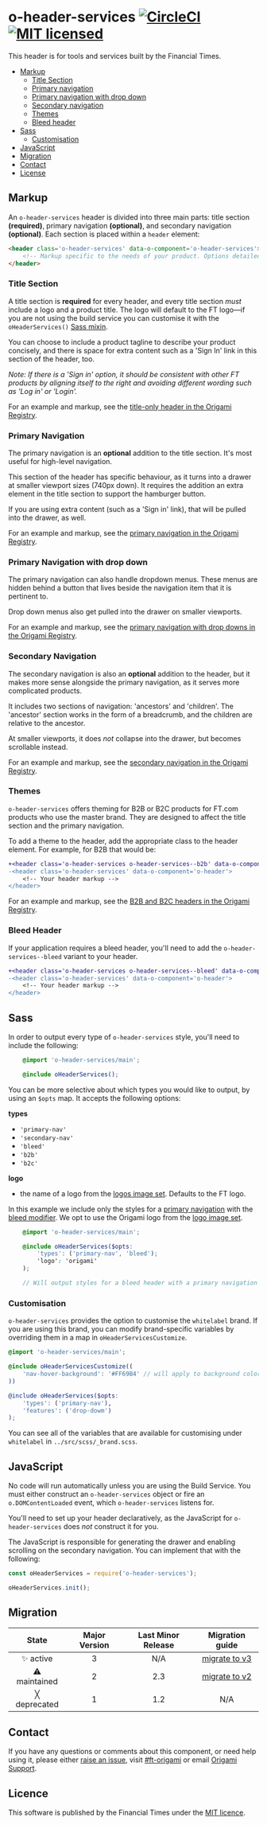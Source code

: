 # o-header-services [![CircleCI](https://circleci.com/gh/Financial-Times/o-header.png?style=shield&circle-token=41f2b7b7e669f2d4adb55ad97cf755d3ed4b93c3)](https://circleci.com/gh/Financial-Times/o-header-services) [![MIT licensed](https://img.shields.io/badge/license-MIT-blue.svg)](#licence)

This header is for tools and services built by the Financial Times.

- [Markup](#markup)
	- [Title Section](#title-section)
	- [Primary navigation](#primary-navigation)
	- [Primary navigation with drop down](#primary-navigation-with-drop-down)
	- [Secondary navigation](#secondary-navigation)
	- [Themes](#themes)
	- [Bleed header](#bleed-header)
- [Sass](#sass)
	- [Customisation](#customisation)
- [JavaScript](#javascript)
- [Migration](#migration)
- [Contact](#contact)
- [License](#license)

## Markup

An `o-header-services` header is divided into three main parts: title section **(required)**, primary navigation **(optional)**, and secondary navigation **(optional)**. Each section is placed within a `header` element:

```html
<header class='o-header-services' data-o-component='o-header-services'>
	<!-- Markup specific to the needs of your product. Options detailed below. -->
</header>
```

### Title Section

A title section is **required** for every header, and every title section _must_ include a logo and a product title.
The logo will default to the FT logo—if you are not using the build service you can customise it with the `oHeaderServices()` [Sass mixin](#sass).

You can choose to include a product tagline to describe your product concisely, and there is space for extra content such as a 'Sign In' link in this section of the header, too.

_Note: If there is a 'Sign in' option, it should be consistent with other FT products by aligning itself to the right and avoiding different wording such as 'Log in' or 'Login'._

For an example and markup, see the [title-only header in the Origami Registry](https://registry.origami.ft.com/components/o-header-services#demo-title-section).

### Primary Navigation

The primary navigation is an **optional** addition to the title section. It's most useful for high-level navigation.

This section of the header has specific behaviour, as it turns into a drawer at smaller viewport sizes (740px down). It requires the addition an extra element in the title section to support the hamburger button.

If you are using extra content (such as a 'Sign in' link), that will be pulled into the drawer, as well.

For an example and markup, see the [primary navigation in the Origami Registry](https://registry.origami.ft.com/components/o-header-services#demo-primary-navigation).

### Primary Navigation with drop down

The primary navigation can also handle dropdown menus. These menus are hidden behind a button that lives beside the navigation item that it is pertinent to.

Drop down menus also get pulled into the drawer on smaller viewports.

For an example and markup, see the [primary navigation with drop downs in the Origami Registry](https://registry.origami.ft.com/components/o-header-services#demo-drop-down-navigation).

### Secondary Navigation

The secondary navigation is also an **optional** addition to the header, but it makes more sense alongside the primary navigation, as it serves more complicated products.

It includes two sections of navigation: 'ancestors' and 'children'.
The 'ancestor' section  works in the form of a breadcrumb, and the children are relative to the ancestor.

At smaller viewports, it does _not_ collapse into the drawer, but becomes scrollable instead.

For an example and markup, see the [secondary navigation in the Origami Registry](https://registry.origami.ft.com/components/o-header-services#demo-secondary-navigation).

### Themes

`o-header-services` offers theming for B2B or B2C products for FT.com products who use the master brand. They are designed to affect the title section and the primary navigation.

To add a theme to the header, add the appropriate class to the header element. For example, for B2B that would be:

```diff
+<header class='o-header-services o-header-services--b2b' data-o-component='o-header'>
-<header class='o-header-services' data-o-component='o-header'>
	<!-- Your header markup -->
</header>
```

For an example and markup, see the [B2B and B2C headers in the Origami Registry](https://registry.origami.ft.com/components/o-header-services#demo-theme-b2c).

### Bleed Header
If your application requires a bleed header, you'll need to add the `o-header-services--bleed` variant to your header.
```diff
+<header class='o-header-services o-header-services--bleed' data-o-component='o-header'>
-<header class='o-header-services' data-o-component='o-header'>
	<!-- Your header markup -->
</header>
```

## Sass

In order to output every type of `o-header-services` style, you'll need to include the following:
```scss
	@import 'o-header-services/main';

	@include oHeaderServices();
```

You can be more selective about which types you would like to output, by using an `$opts` map. It accepts the following options:

**types**
- `'primary-nav'`
- `'secondary-nav'`
- `'bleed'`
- `'b2b'`
- `'b2c'`

**logo**
- the name of a logo from the [logos image set](https://registry.origami.ft.com/components/logo-images@1.8.0). Defaults to the FT logo.

In this example we include only the styles for a [primary navigation](#primary-navigation) with the [bleed modifier](#bleed-header). We opt to use the Origami logo from the [logo image set](https://registry.origami.ft.com/components/logo-images@1.8.0).
```scss
	@import 'o-header-services/main';

	@include oHeaderServices($opts:
		'types': ('primary-nav', 'bleed');
		'logo': 'origami'
	);

	// Will output styles for a bleed header with a primary navigation and the Origami logo
```
### Customisation

`o-header-services` provides the option to customise the `whitelabel` brand. If you are using this brand, you can modify brand-specific variables by overriding them in a map in `oHeaderServicesCustomize`.

```scss
@import 'o-header-services/main';

@include oHeaderServicesCustomize((
	'nav-hover-background': '#FF69B4' // will apply to background colors on hover, where appropriate
))

@include oHeaderServices($opts:
	'types': ('primary-nav'),
	'features': ('drop-dowm')
);
```

You can see all of the variables that are available for customising under `whitelabel` in `../src/scss/_brand.scss`.

## JavaScript

No code will run automatically unless you are using the Build Service. You must either construct an `o-header-services` object or fire an `o.DOMContentLoaded` event, which `o-header-services` listens for.

You'll need to set up your header declaratively, as the JavaScript for `o-header-services` does _not_ construct it for you.

The JavaScript is responsible for generating the drawer and enabling scrolling on the secondary navigation. You can implement that with the following:

```js
const oHeaderServices = require('o-header-services');

oHeaderServices.init();
```

## Migration

State | Major Version | Last Minor Release | Migration guide |
:---: | :---: | :---: | :---:
✨ active | 3 | N/A | [migrate to v3](MIGRATION.md#migrating-from-v2-to-v3) |
⚠ maintained | 2 | 2.3 | [migrate to v2](MIGRATION.md#migrating-from-v1-to-v2) |
╳ deprecated | 1 | 1.2 | N/A |

## Contact

If you have any questions or comments about this component, or need help using it, please either [raise an issue](https://github.com/Financial-Times/o-header-services/issues), visit [#ft-origami](https://financialtimes.slack.com/messages/ft-origami/) or email [Origami Support](mailto:origami-support@ft.com).

## Licence

This software is published by the Financial Times under the [MIT licence](http://opensource.org/licenses/MIT).
